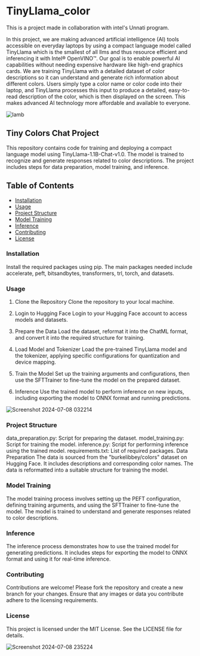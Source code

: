 # TinyLlama_color
This is a project made in collaboration with intel's Unnati program.

In this project, we are making advanced artificial intelligence (AI) tools accessible on everyday laptops by using a compact language model called TinyLlama which is the smallest of all llms and thus resource efficient and inferencing it with Intel® OpenVINO™. Our goal is to enable powerful AI capabilities without needing expensive hardware like high-end graphics cards. We are training TinyLlama with a detailed dataset of color descriptions so it can understand and generate rich information about different colors. Users simply type a color name or color code into their laptop, and TinyLlama processes this input to produce a detailed, easy-to-read description of the color, which is then displayed on the screen. This makes advanced AI technology more affordable and available to everyone.


![lamb](https://github.com/utkartist/TinyLlama_color/assets/156819805/4c448428-9d77-40a4-96d9-1b5e59268c87)



## Tiny Colors Chat Project
This repository contains code for training and deploying a compact language model using TinyLlama-1.1B-Chat-v1.0. The model is trained to recognize and generate responses related to color descriptions. The project includes steps for data preparation, model training, and inference.


## Table of Contents

- [Installation](#installation)
- [Usage](#usage)
- [Project Structure](#project-structure)
- [Model Training](#model-training)
- [Inference](#inference)
- [Contributing](#contributing)
- [License](#license)

### Installation
Install the required packages using pip. The main packages needed include accelerate, peft, bitsandbytes, transformers, trl, torch, and datasets.


### Usage
1. Clone the Repository
Clone the repository to your local machine.


3. Login to Hugging Face
Login to your Hugging Face account to access models and datasets.


5. Prepare the Data
Load the dataset, reformat it into the ChatML format, and convert it into the required structure for training.


7. Load Model and Tokenizer
Load the pre-trained TinyLlama model and the tokenizer, applying specific configurations for quantization and device mapping.


9. Train the Model
Set up the training arguments and configurations, then use the SFTTrainer to fine-tune the model on the prepared dataset.


11. Inference
Use the trained model to perform inference on new inputs, including exporting the model to ONNX format and running predictions.



![Screenshot 2024-07-08 032214](https://github.com/utkartist/TinyLlama_color/assets/156819805/dc661ae1-e867-4c07-bbe0-626dc73633aa)




### Project Structure
data_preparation.py: Script for preparing the dataset.
model_training.py: Script for training the model.
inference.py: Script for performing inference using the trained model.
requirements.txt: List of required packages.
Data Preparation
The data is sourced from the "burkelibbey/colors" dataset on Hugging Face. It includes descriptions and corresponding color names. The data is reformatted into a suitable structure for training the model.


### Model Training
The model training process involves setting up the PEFT configuration, defining training arguments, and using the SFTTrainer to fine-tune the model. The model is trained to understand and generate responses related to color descriptions.


### Inference
The inference process demonstrates how to use the trained model for generating predictions. It includes steps for exporting the model to ONNX format and using it for real-time inference.


### Contributing
Contributions are welcome! Please fork the repository and create a new branch for your changes. Ensure that any images or data you contribute adhere to the licensing requirements.


### License
This project is licensed under the MIT License. See the LICENSE file for details.

![Screenshot 2024-07-08 235224](https://github.com/utkartist/TinyLlama_color/assets/156819805/f06e0964-961c-401b-b807-2bbafb8a9e87)





